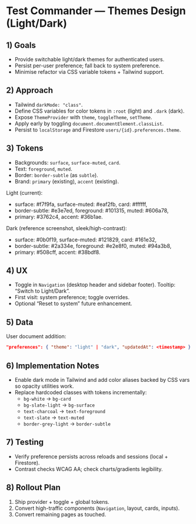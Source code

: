 # Test Commander — Themes Design (Light/Dark)

## 1) Goals

- Provide switchable light/dark themes for authenticated users.
- Persist per-user preference; fall back to system preference.
- Minimise refactor via CSS variable tokens + Tailwind support.

## 2) Approach

- Tailwind `darkMode: "class"`.
- Define CSS variables for color tokens in `:root` (light) and `.dark` (dark).
- Expose `ThemeProvider` with `theme`, `toggleTheme`, `setTheme`.
- Apply early by toggling `document.documentElement.classList`.
- Persist to `localStorage` and Firestore `users/{id}.preferences.theme`.

## 3) Tokens

- Backgrounds: `surface`, `surface-muted`, `card`.
- Text: `foreground`, `muted`.
- Border: `border-subtle` (as `subtle`).
- Brand: `primary` (existing), `accent` (existing).

Light (current):

- surface: #f7f9fa, surface-muted: #eaf2fb, card: #ffffff,
- border-subtle: #e3e7ed, foreground: #101315, muted: #606a78,
- primary: #3762c4, accent: #36b1ae.

Dark (reference screenshot, sleek/high-contrast):

- surface: #0b0f19, surface-muted: #121829, card: #161e32,
- border-subtle: #2a334e, foreground: #e2e8f0, muted: #94a3b8,
- primary: #508cff, accent: #38bdf8.

## 4) UX

- Toggle in `Navigation` (desktop header and sidebar footer). Tooltip: “Switch to Light/Dark”.
- First visit: system preference; toggle overrides.
- Optional “Reset to system” future enhancement.

## 5) Data

User document addition:

```json
"preferences": { "theme": "light" | "dark", "updatedAt": <timestamp> }
```

## 6) Implementation Notes

- Enable dark mode in Tailwind and add color aliases backed by CSS vars so opacity utilities work.
- Replace hardcoded classes with tokens incrementally:
  - `bg-white` → `bg-card`
  - `bg-slate-light` → `bg-surface`
  - `text-charcoal` → `text-foreground`
  - `text-slate` → `text-muted`
  - `border-grey-light` → `border-subtle`

## 7) Testing

- Verify preference persists across reloads and sessions (local + Firestore).
- Contrast checks WCAG AA; check charts/gradients legibility.

## 8) Rollout Plan

1) Ship provider + toggle + global tokens.
2) Convert high-traffic components (`Navigation`, layout, cards, inputs).
3) Convert remaining pages as touched.
